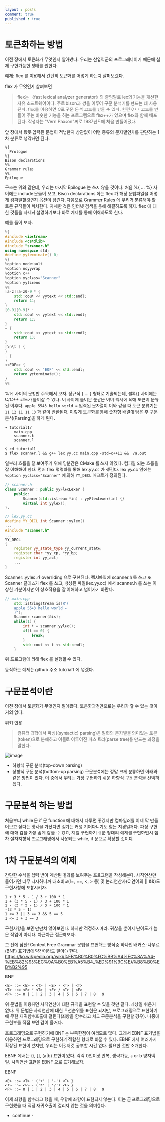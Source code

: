 ```yaml
---
layout : posts
comment: true
published : true
--- 
```


# 토큰화하는 방법

이전 장에서 토큰화가 무엇인지 알아봤다. 우리는 산업역군의 프로그래머이기 때문에 실제 구현가능한 형태를 원한다.

예제: flex 를 이용해서 간단히 토큰화를 어떻게 하는지 살펴보겠다. 

flex 가 무엇인지 살펴보면

>flex는 《fast lexical analyzer generator》의 줄임말로 lex의 기능을 개선한 자유 소프트웨어이다. 주로 bison과 쌍을 이루어 구문 분석기를 만드는 데 사용된다. flex를 이용하면 C로 구문 문석 코드를 만들 수 있다. 한편 C++ 코드를 만들어 주는 비슷한 기능을 하는 프로그램으로 flex++가 있으며 flex와 함께 배포된다. 작성자는 "Vern Paxson"씨로 1987년도에 처음 만들어졌다.

앞 장에서 봤듯 입력된 문법이 적법한지 상관없이 어떤 종류의 문자열인가를 판단하는 1차 분류로 생각하면 된다.

```
%{
  Prologue
%} 
Bison declarations 
%%
Grammar rules
%% 
Epilogue
```

구조는 위와 같은데, 우리는 마지막 Epilogue 는 쓰지 않을 것이다. 처음 %{ ... %} 사이에는 include 문들이 오고, Bison declarations 에는 flex 가 해당 문법파일을 어떻게 컴파일할것인지 옵션이 담긴다. 다음으로 Grammer Rules 에 우리가 분류해야 할 토큰 규칙들이 위치한다. 자세한 것은 인터넷 검색을 통해 해결하도록 하자. flex 에 대한 것들을 자세히 설명하기보다 바로 예제를 통해 이해하도록 한다.

예를 들어 보자.


```cpp
%{
#include <iostream>
#include <cstdlib>
#include "scanner.h"
using namespace std;
#define yyterminate() 0;
%}
%option nodefault
%option noyywrap
%option c++
%option yyclass="Scanner"
%option yylineno
%%
[a-z][a-z0-9]* { 
    std::cout << yytext << std::endl;
    return 11;
} 
[0-9][0-9]* {
    std::cout << yytext << std::endl;
    return 12;
} 
= {
    std::cout << yytext << std::endl;
    return 13;
} 
[\n\t ] {
} 
. { 
} 
<<EOF>> { 
    std::cout << "EOF" << std::endl;
    return yyterminate(); 
} 
%% 
```

%% 사이의 문법만 주목해서 보자. 정규식 { ... } 형태로 기술되는데, 블록{} 사이에는 C/C++ 코드가 들어갈 수 있다. 이 사이에 들어온 순간은 이미 렉서에 의해 토큰이 분류된 이후다. `apple 5543 hello world =` 입력된 문자열이 이와 같을 때 토큰 분류기는 `11 12 11 11 13` 과 같이 반환된다. 이렇게 토큰화를 통해 숫자형 배열에 담은 후 구문분석(Parsing)을 하게 된다. 

```
▾ tutorial1/
    main.cpp
    scanner.h
    scanner.l
```
```
$ cd tutorial1 
$ flex scanner.l && g++ lex.yy.cc main.cpp -std=c++11 && ./a.out 
```

일부러 흐름을 잘 보여주기 위해 당분간은 CMake 를 쓰지 않겠다. 컴파일 되는 흐름을 잘 이해해야 한다. 먼저 flex 명령어를 통해 lex.yy.cc 가 생긴다. lex.yy.cc 안에는 `%option yyclass="Scanner"` 에 의해 `YY_DECL` 매크로가 정의된다. 
```cpp
// scanner.h
class Scanner : public yyFlexLexer {
    public:
        Scanner(std::istream *in) : yyFlexLexer(in) {} 
        virtual int yylex(); 
};

// lex.yy.cc
#define YY_DECL int Scanner::yylex() 
...
#include "scanner.h"
...
YY_DECL
{
	register yy_state_type yy_current_state;
	register char *yy_cp, *yy_bp;
	register int yy_act;
    ...
}
```

Scanner::yylex 가 overriding 으로 구현된다. 렉서파일에 scanner.h 를 쓰고 또 Scanner 클래스가 flex 를 쓰고, 생성된 파일(lex.yy.cc) 에서 scanner.h 를 쓰는 이상한 기분이지만 이 상호작용을 잘 이해하고 넘어가기 바란다.

```cpp
// main.cpp
    std::istringstream is(R"(
    apple 5543 hello world =
    )"); 
    Scanner scanner(&is);
    while(1) {
        int t = scanner.yylex();
        if(t == 0) {
            break;
        }
        std::cout << t << std::endl;
    }

```

위 프로그램에 의해 flex 를 실행할 수 있다.

동작하는 예제는 github 주소 tutorial1 에 넣겠다. 




# 구문분석이란


이전 장에서 토큰화가 무엇인지 알아봤다. 토큰화과정만으로는 우리가 할 수 있는 것이 거의 없다. 

위키 인용

>컴퓨터 과학에서 파싱((syntactic) parsing)은 일련의 문자열을 의미있는 토큰(token)으로 분해하고 이들로 이루어진 파스 트리(parse tree)를 만드는 과정을 말한다.

![image](https://user-images.githubusercontent.com/3623889/72686221-9f4ab400-3b35-11ea-865d-307ef90669a3.png)

- 하향식 구문 분석(top-down parsing)
- 상향식 구문 분석(bottom-up parsing)
구문분석에는 정말 크게 분류하면 아래와 같은 방법이 있다. 이 중에서 우리는 가장 구현하기 쉬운 하향식 구문 분석을 선택하겠다.  

# 구문분석 하는 방법


처음부터 while 문 if 문 function 에 대해서 다루면 좋겠지만 컴파일러를 이제 막 만들어보고 싶다는 생각을 가졌다면 걷기는 커녕 기어다니기도 힘든 지경일거다. 파싱 구현에 대해 감을 가장 쉽게 잡을 수 있고, 제일 구현하기 쉬운 형태의 예제를 구현하면서 점차 절차지향적 프로그래밍에서 사용되는 while, if 문으로 확장할 것이다. 

# 1차 구문분석의 예제
간단한 수식을 입력 받아 계산된 결과를 보여주는 프로그램을 작성해본다. 사칙연산만 들어가면 너무 시시하니까 대소비교(!=, ==, <, > 등) 및 논리연산자(C 언어의 || &&)도 구현사항에 포함시키자.

`1 + 3 * 5 - 1 / 3 + 100 * 1`  
`1 + (3 * 5 - 1) / 3 + 100 * 1`  
`1 - (3 * 5 - 1) / 3 + 100 * 1`  
`-(3 * 5 - 1)`  
`1 <= 3 || 3 == 3 && 5 == 5`  
`1 <= 3 + 3 == 3`  

구현사항을 보면 만만치 않아보인다. 하지만 걱정하지마라. 귀찮을 뿐이지 난이도가 높은 작업이 아니다. 차근차근 접근해보자.


그 전에 잠깐! Context Free Grammar 문법을 표현하는 방식중 하나인 배커스-나우르(BNF) 표기법에 약간이라도 알아야 한다.
https://ko.wikipedia.org/wiki/%EB%B0%B0%EC%BB%A4%EC%8A%A4-%EB%82%98%EC%9A%B0%EB%A5%B4_%ED%91%9C%EA%B8%B0%EB%B2%95

BNF
```
<E> ::= <E> + <T> | <E> - <T> | <T> 
<T> ::= <F> * <T> | <F> / <T> | <F> 
<F> ::= 0 | 1 | 2 | 3 | 4 | 5 | 6 | 7 | 8 | 9
```

위 문법을 이용하면 사칙연산에 대한 규칙을 표현할 수 있을 것만 같다. 세상일 쉬운거 없다. 위 문법은 사칙연산에 대한 우선순위를 표현은 되지만, 프로그래밍으로 표현하기에 무한 재귀함수호출에 걸린다(좌항을 함수라고 치고 구문분석을 구현할 경우). 나중에 구현부를 직접 보면 감이 올거다.

프로그래밍으로 구현하기에 BNF 는 부족한점이 여러모로 많다. 그래서 EBNF 표기법을 이용하면 프로그래밍으로 구현하기 적합한 형태로 바꿀 수 있다. EBNF 에서 여러가지 확장된 표현이 있지만, 우리는 이것저것 공부할 시간 없다. 필요한 것만 소개한다.

EBNF 에서는 {}, [], (a|b) 표현이 있다. 각각 0번이상 반복, 생략가능, a or b 양자택일. 사칙연산 표현을 EBNF 으로 표기해보자.

EBNF
```
<E> ::= <T> { ('+' | '-') <T> }
<T> ::= <F> { ('*' | '/') <F> }
<F> ::= 0 | 1 | 2 | 3 | 4 | 5 | 6 | 7 | 8 | 9 
```

이제 좌항을 함수라고 했을 때, 우항에 좌항이 표현되지 않는다. 이는 곧 프로그래밍으로 구현했을 때 직접 재귀호출이 걸리지 않는 것을 의미한다. 


- continue -

